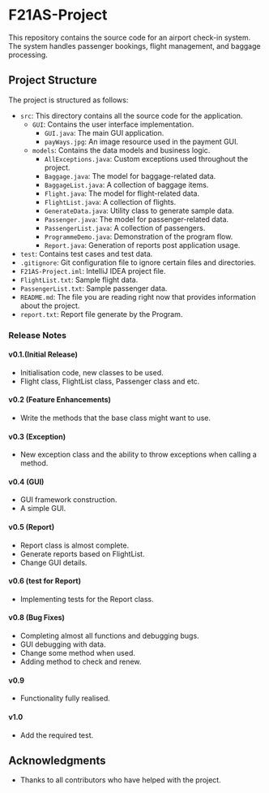 # F21AS-Project

This repository contains the source code for an airport check-in system. The system handles passenger bookings, flight management, and baggage processing.

## Project Structure

The project is structured as follows:

- `src`: This directory contains all the source code for the application.
    - `GUI`: Contains the user interface implementation.
        - `GUI.java`: The main GUI application.
        - `payWays.jpg`: An image resource used in the payment GUI.
    - `models`: Contains the data models and business logic.
        - `AllExceptions.java`: Custom exceptions used throughout the project.
        - `Baggage.java`: The model for baggage-related data.
        - `BaggageList.java`: A collection of baggage items.
        - `Flight.java`: The model for flight-related data.
        - `FlightList.java`: A collection of flights.
        - `GenerateData.java`: Utility class to generate sample data.
        - `Passenger.java`: The model for passenger-related data.
        - `PassengerList.java`: A collection of passengers.
        - `ProgrammeDemo.java`: Demonstration of the program flow.
        - `Report.java`: Generation of reports post application usage.
- `test`: Contains test cases and test data.
- `.gitignore`: Git configuration file to ignore certain files and directories.
- `F21AS-Project.iml`: IntelliJ IDEA project file.
- `FlightList.txt`: Sample flight data.
- `PassengerList.txt`: Sample passenger data.
- `README.md`: The file you are reading right now that provides information about the project.
- `report.txt`: Report file generate by the Program.


### Release Notes

#### v0.1.(Initial Release)

- Initialisation code, new classes to be used.
- Flight class, FlightList class, Passenger class and etc.

#### v0.2 (Feature Enhancements)

- Write the methods that the base class might want to use.

#### v0.3 (Exception)

- New exception class and the ability to throw exceptions when calling a method.

#### v0.4 (GUI)

- GUI framework construction.
- A simple GUI.

#### v0.5 (Report)

- Report class is almost complete.
- Generate reports based on FlightList.
- Change GUI details.

#### v0.6 (test for Report)

- Implementing tests for the Report class.

#### v0.8 (Bug Fixes)

- Completing almost all functions and debugging bugs.
- GUI debugging with data.
- Change some method when used.
- Adding method to check and renew.

#### v0.9 

- Functionality fully realised.

#### v1.0

- Add the required test.


## Acknowledgments

- Thanks to all contributors who have helped with the project.
